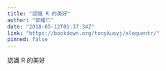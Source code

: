 ```yaml
---
title: "認識 R 的美好"
author: "郭耀仁"
date: "2018-05-12T01:37:34Z"
link: "https://bookdown.org/tonykuoyj/eloquentr/"
pinned: false
---
```


認識 R 的美好
